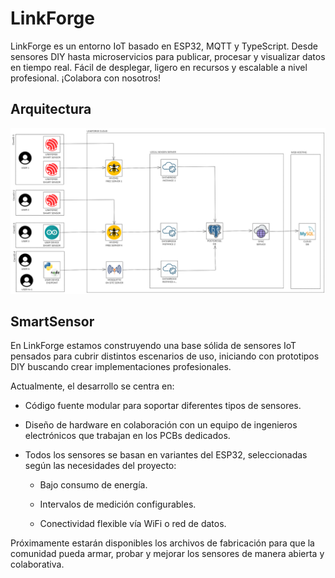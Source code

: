 # LinkForge
LinkForge es un entorno IoT basado en ESP32, MQTT y TypeScript. Desde sensores DIY hasta microservicios para publicar, procesar y visualizar datos en tiempo real. Fácil de desplegar, ligero en recursos y escalable a nivel profesional. ¡Colabora con nosotros!

## Arquitectura

![Arquitectura de LinkForge](docs/img/arquitectura_v1_0_0.png)

## SmartSensor

En LinkForge estamos construyendo una base sólida de sensores IoT pensados para cubrir distintos escenarios de uso, iniciando con prototipos DIY buscando crear implementaciones profesionales.

Actualmente, el desarrollo se centra en:

- Código fuente modular para soportar diferentes tipos de sensores.

- Diseño de hardware en colaboración con un equipo de ingenieros electrónicos que trabajan en los PCBs dedicados.

- Todos los sensores se basan en variantes del ESP32, seleccionadas según las necesidades del proyecto:

    - Bajo consumo de energía.

    - Intervalos de medición configurables.

    - Conectividad flexible vía WiFi o red de datos.

Próximamente estarán disponibles los archivos de fabricación para que la comunidad pueda armar, probar y mejorar los sensores de manera abierta y colaborativa.

